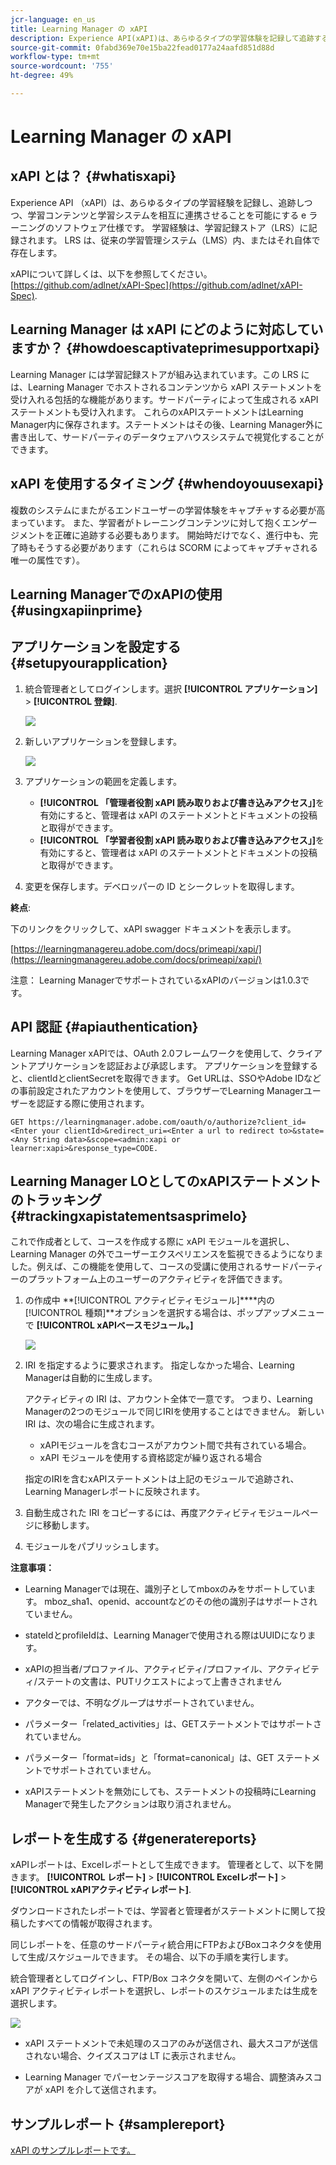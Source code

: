 ```yaml
---
jcr-language: en_us
title: Learning Manager の xAPI
description: Experience API(xAPI)は、あらゆるタイプの学習体験を記録して追跡する方法で学習コンテンツと学習システムを相互に連携させることを可能にするeラーニングソフトウェア仕様です。
source-git-commit: 0fabd369e70e15ba22fead0177a24aafd851d88d
workflow-type: tm+mt
source-wordcount: '755'
ht-degree: 49%

---
```




# Learning Manager の xAPI

## xAPI とは？ {#whatisxapi}

Experience API （xAPI）は、あらゆるタイプの学習経験を記録し、追跡しつつ、学習コンテンツと学習システムを相互に連携させることを可能にする e ラーニングのソフトウェア仕様です。 学習経験は、学習記録ストア（LRS）に記録されます。 LRS は、従来の学習管理システム（LMS）内、またはそれ自体で存在します。

xAPIについて詳しくは、以下を参照してください。  [https://github.com/adlnet/xAPI-Spec](https://github.com/adlnet/xAPI-Spec).

## Learning Manager は xAPI にどのように対応していますか？ {#howdoescaptivateprimesupportxapi}

Learning Manager には学習記録ストアが組み込まれています。この LRS には、Learning Manager でホストされるコンテンツから xAPI ステートメントを受け入れる包括的な機能があります。サードパーティによって生成される xAPI ステートメントも受け入れます。 これらのxAPIステートメントはLearning Manager内に保存されます。ステートメントはその後、Learning Manager外に書き出して、サードパーティのデータウェアハウスシステムで視覚化することができます。

## xAPI を使用するタイミング {#whendoyouusexapi}

複数のシステムにまたがるエンドユーザーの学習体験をキャプチャする必要が高まっています。  また、学習者がトレーニングコンテンツに対して抱くエンゲージメントを正確に追跡する必要もあります。 開始時だけでなく、進行中も、完了時もそうする必要があります（これらは SCORM によってキャプチャされる唯一の属性です）。

## Learning ManagerでのxAPIの使用 {#usingxapiinprime}

## アプリケーションを設定する {#setupyourapplication}

1. 統合管理者としてログインします。選択 **[!UICONTROL アプリケーション]** > **[!UICONTROL 登録]**.

   ![](assets/appregistration.png)

1. 新しいアプリケーションを登録します。

   ![](assets/appregistration.png)

1. アプリケーションの範囲を定義します。

   * **[!UICONTROL 「管理者役割 xAPI 読み取りおよび書き込みアクセス」]**&#x200B;を有効にすると、管理者は xAPI のステートメントとドキュメントの投稿と取得ができます。
   * **[!UICONTROL 「学習者役割 xAPI 読み取りおよび書き込みアクセス」]**&#x200B;を有効にすると、管理者は xAPI のステートメントとドキュメントの投稿と取得ができます。

1. 変更を保存します。デベロッパーの ID とシークレットを取得します。

**終点**:

下のリンクをクリックして、xAPI swagger ドキュメントを表示します。

[https://learningmanagereu.adobe.com/docs/primeapi/xapi/](https://learningmanagereu.adobe.com/docs/primeapi/xapi/)

注意： Learning ManagerでサポートされているxAPIのバージョンは1.0.3です。

## API 認証 {#apiauthentication}

Learning Manager xAPIでは、OAuth 2.0フレームワークを使用して、クライアントアプリケーションを認証および承認します。 アプリケーションを登録すると、clientIdとclientSecretを取得できます。 Get URLは、SSOやAdobe IDなどの事前設定されたアカウントを使用して、ブラウザーでLearning Managerユーザーを認証する際に使用されます。

```
GET https://learningmanager.adobe.com/oauth/o/authorize?client_id=<Enter your clientId>&redirect_uri=<Enter a url to redirect to>&state=<Any String data>&scope=<admin:xapi or learner:xapi>&response_type=CODE.
```

## Learning Manager LOとしてのxAPIステートメントのトラッキング {#trackingxapistatementsasprimelo}

これで作成者として、コースを作成する際に xAPI モジュールを選択し、Learning Manager の外でユーザーエクスペリエンスを監視できるようになりました。例えば、この機能を使用して、コースの受講に使用されるサードパーティーのプラットフォーム上のユーザーのアクティビティを評価できます。 

1. の作成中 **[!UICONTROL アクティビティモジュール]****内の[!UICONTROL 種類]**オプションを選択する場合は、ポップアップメニューで  **[!UICONTROL xAPIベースモジュール。]**

   ![](assets/xapimodulecreation.png)

1. IRI を指定するように要求されます。 指定しなかった場合、Learning Managerは自動的に生成します。

   アクティビティの IRI は、アカウント全体で一意です。 つまり、Learning Managerの2つのモジュールで同じIRIを使用することはできません。 新しい IRI は、次の場合に生成されます。

   * xAPIモジュールを含むコースがアカウント間で共有されている場合。
   * xAPI モジュールを使用する資格認定が繰り返される場合



   指定のIRIを含むxAPIステートメントは上記のモジュールで追跡され、Learning Managerレポートに反映されます。

1. 自動生成された IRI をコピーするには、再度アクティビティモジュールページに移動します。
1. モジュールをパブリッシュします。

**注意事項：**

* Learning Managerでは現在、識別子としてmboxのみをサポートしています。 mboz_sha1、openid、accountなどのその他の識別子はサポートされていません。

* stateIdとprofileIdは、Learning Managerで使用される際はUUIDになります。
* xAPIの担当者/プロファイル、アクティビティ/プロファイル、アクティビティ/ステートの文書は、PUTリクエストによって上書きされません
* アクターでは、不明なグループはサポートされていません。
* パラメーター「related_activities」は、GETステートメントではサポートされていません。
* パラメーター「format=ids」と「format=canonical」は、GET ステートメントでサポートされていません。
* xAPIステートメントを無効にしても、ステートメントの投稿時にLearning Managerで発生したアクションは取り消されません。

## レポートを生成する {#generatereports}

xAPIレポートは、Excelレポートとして生成できます。 管理者として、以下を開きます。 **[!UICONTROL レポート]** > **[!UICONTROL Excelレポート]** > **[!UICONTROL xAPIアクティビティレポート]**.

ダウンロードされたレポートでは、学習者と管理者がステートメントに関して投稿したすべての情報が取得されます。

同じレポートを、任意のサードパーティ統合用にFTPおよびBoxコネクタを使用して生成/スケジュールできます。 その場合、以下の手順を実行します。

統合管理者としてログインし、FTP/Box コネクタを開いて、左側のペインから xAPI アクティビティレポートを選択し、レポートのスケジュールまたは生成を選択します。

![](assets/xapischedule.png)

* xAPI ステートメントで未処理のスコアのみが送信され、最大スコアが送信されない場合、クイズスコアは LT に表示されません。

* Learning Manager でパーセンテージスコアを取得する場合、調整済みスコアが xAPI を介して送信されます。

## サンプルレポート {#samplereport}

[xAPI のサンプルレポートです。](assets/xapireport8842560559890766717csv.zip)
